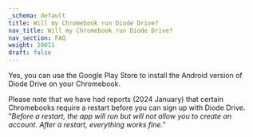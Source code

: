 ```yaml
---
_schema: default
title: Will my Chromebook run Diode Drive?
nav_title: Will my Chromebook run Diode Drive?
nav_section: FAQ
weight: 20011
draft: false
---
```

Yes, you can use the Google Play Store to install the Android version of Diode Drive on your Chromebook.

Please note that we have had reports (2024 January) that certain Chromebooks require a restart before you can sign up with Diode Drive. "*Before a restart, the app will run but will not allow you to create an account. After a restart, everything works fine."*